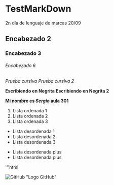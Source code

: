 # TestMarkDown
2n día de lenguaje de marcas 20/09 
## Encabezado 2 
### Encabezado 3
###### Encabezado 6

*Prueba cursiva*
_Prueba cursiva 2_

**Escribiendo en Negrita**
__Escribiendo en Negrita 2__

__Mi nombre es *Sergio* aula 301__

1. Lista ordenada 1
2. Lista ordenada 2
3. Lista ordenada 3

* Lista desordenada 1
* Lista desordenada 2
* Lista desordenada 3 

+ Lista desordenada plus 
+ Lista desordenada plus 

'''html
<html>
  <head>
  </head>
</html>

![GitHub](https://user-images.githubusercontent.com/113420594/191206245-1cdc560d-8246-41cc-a069-e63ae7665bde.jpg) "Logo GitHub"
